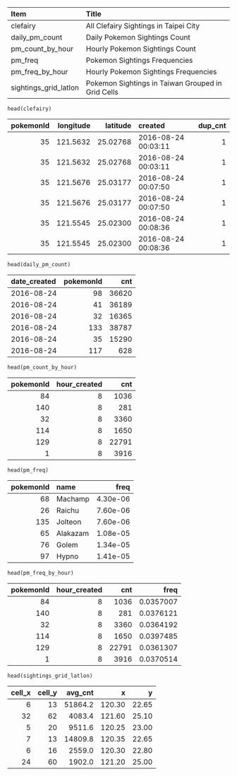 
<!-- README.md is generated from README.Rmd. Please edit that file -->
| Item                    | Title                                             |
|:------------------------|:--------------------------------------------------|
| clefairy                | All Clefairy Sightings in Taipei City             |
| daily\_pm\_count        | Daily Pokemon Sightings Count                     |
| pm\_count\_by\_hour     | Hourly Pokemon Sightings Count                    |
| pm\_freq                | Pokemon Sightings Frequencies                     |
| pm\_freq\_by\_hour      | Hourly Pokemon Sightings Frequencies              |
| sightings\_grid\_latlon | Pokemon Sightings in Taiwan Grouped in Grid Cells |

    head(clefairy)

|  pokemonId|  longitude|  latitude| created             |  dup\_cnt|
|----------:|----------:|---------:|:--------------------|---------:|
|         35|   121.5632|  25.02768| 2016-08-24 00:03:11 |         1|
|         35|   121.5632|  25.02768| 2016-08-24 00:03:11 |         1|
|         35|   121.5676|  25.03177| 2016-08-24 00:07:50 |         1|
|         35|   121.5676|  25.03177| 2016-08-24 00:07:50 |         1|
|         35|   121.5545|  25.02300| 2016-08-24 00:08:36 |         1|
|         35|   121.5545|  25.02300| 2016-08-24 00:08:36 |         1|

    head(daily_pm_count)

| date\_created |  pokemonId|    cnt|
|:--------------|----------:|------:|
| 2016-08-24    |         98|  36620|
| 2016-08-24    |         41|  36189|
| 2016-08-24    |         32|  16365|
| 2016-08-24    |        133|  38787|
| 2016-08-24    |         35|  15290|
| 2016-08-24    |        117|    628|

    head(pm_count_by_hour)

|  pokemonId|  hour\_created|    cnt|
|----------:|--------------:|------:|
|         84|              8|   1036|
|        140|              8|    281|
|         32|              8|   3360|
|        114|              8|   1650|
|        129|              8|  22791|
|          1|              8|   3916|

    head(pm_freq)

|  pokemonId| name     |      freq|
|----------:|:---------|---------:|
|         68| Machamp  |  4.30e-06|
|         26| Raichu   |  7.60e-06|
|        135| Jolteon  |  7.60e-06|
|         65| Alakazam |  1.08e-05|
|         76| Golem    |  1.34e-05|
|         97| Hypno    |  1.41e-05|

    head(pm_freq_by_hour)

|  pokemonId|  hour\_created|    cnt|       freq|
|----------:|--------------:|------:|----------:|
|         84|              8|   1036|  0.0357007|
|        140|              8|    281|  0.0376121|
|         32|              8|   3360|  0.0364192|
|        114|              8|   1650|  0.0397485|
|        129|              8|  22791|  0.0361307|
|          1|              8|   3916|  0.0370514|

    head(sightings_grid_latlon)

|  cell\_x|  cell\_y|  avg\_cnt|       x|      y|
|--------:|--------:|---------:|-------:|------:|
|        6|       13|   51864.2|  120.30|  22.65|
|       32|       62|    4083.4|  121.60|  25.10|
|        5|       20|    9511.6|  120.25|  23.00|
|        7|       13|   14809.8|  120.35|  22.65|
|        6|       16|    2559.0|  120.30|  22.80|
|       24|       60|    1902.0|  121.20|  25.00|
